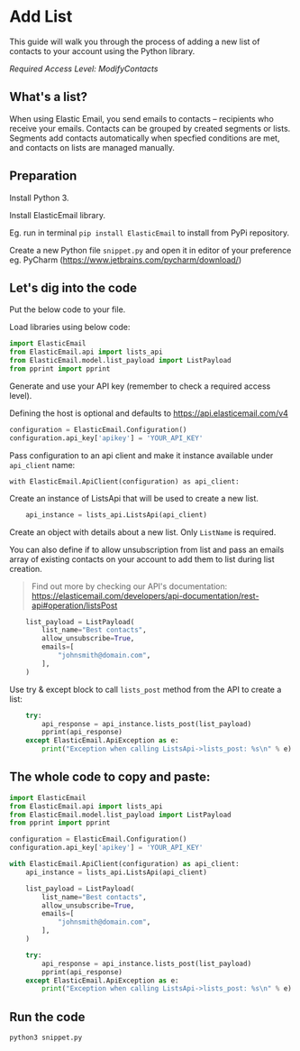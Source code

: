 # Add List

This guide will walk you through the process of adding a new list of contacts to your account using the Python library. 

*Required Access Level: ModifyContacts*

## What's a list?
When using Elastic Email, you send emails to contacts – recipients who receive your emails. Contacts can be grouped by created segments or lists. Segments add contacts automatically when specfied conditions are met, and contacts on lists are managed manually.

## Preparation
Install Python 3.

Install ElasticEmail library.

Eg. run in terminal `pip install ElasticEmail` to install from PyPi repository.

Create a new Python file `snippet.py` and open it in editor of your preference eg. PyCharm (https://www.jetbrains.com/pycharm/download/)

## Let's dig into the code

Put the below code to your file.

Load libraries using below code:

```python
import ElasticEmail
from ElasticEmail.api import lists_api
from ElasticEmail.model.list_payload import ListPayload
from pprint import pprint
```

Generate and use your API key (remember to check a required access level).

Defining the host is optional and defaults to https://api.elasticemail.com/v4

```python
configuration = ElasticEmail.Configuration()
configuration.api_key['apikey'] = 'YOUR_API_KEY'
```

Pass configuration to an api client and make it instance available under `api_client` name:
```
with ElasticEmail.ApiClient(configuration) as api_client:
```

Create an instance of ListsApi that will be used to create a new list.

```python
    api_instance = lists_api.ListsApi(api_client)
```

Create an object with details about a new list. Only `ListName` is required. 

You can also define if to allow unsubscription from list and pass an emails array of existing contacts on your account to add them to list during list creation. 

> Find out more by checking our API's documentation: https://elasticemail.com/developers/api-documentation/rest-api#operation/listsPost


```python
    list_payload = ListPayload(
        list_name="Best contacts",
        allow_unsubscribe=True,
        emails=[
            "johnsmith@domain.com",
        ],
    )
```

Use try & except block to call `lists_post` method from the API to create a list: 

```python
    try:
        api_response = api_instance.lists_post(list_payload)
        pprint(api_response)
    except ElasticEmail.ApiException as e:
        print("Exception when calling ListsApi->lists_post: %s\n" % e)
```


## The whole code to copy and paste:

```python
import ElasticEmail
from ElasticEmail.api import lists_api
from ElasticEmail.model.list_payload import ListPayload
from pprint import pprint

configuration = ElasticEmail.Configuration()
configuration.api_key['apikey'] = 'YOUR_API_KEY'

with ElasticEmail.ApiClient(configuration) as api_client:
    api_instance = lists_api.ListsApi(api_client)

    list_payload = ListPayload(
        list_name="Best contacts",
        allow_unsubscribe=True,
        emails=[
            "johnsmith@domain.com",
        ],
    )

    try:
        api_response = api_instance.lists_post(list_payload)
        pprint(api_response)
    except ElasticEmail.ApiException as e:
        print("Exception when calling ListsApi->lists_post: %s\n" % e)
```

## Run the code
```
python3 snippet.py
```
